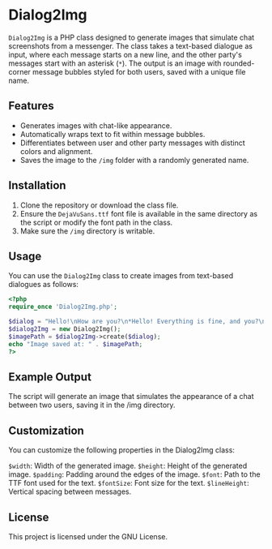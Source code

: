 # Dialog2Img

`Dialog2Img` is a PHP class designed to generate images that simulate chat screenshots from a messenger. The class takes a text-based dialogue as input, where each message starts on a new line, and the other party's messages start with an asterisk (`*`). The output is an image with rounded-corner message bubbles styled for both users, saved with a unique file name.

## Features
- Generates images with chat-like appearance.
- Automatically wraps text to fit within message bubbles.
- Differentiates between user and other party messages with distinct colors and alignment.
- Saves the image to the `/img` folder with a randomly generated name.

## Installation
1. Clone the repository or download the class file.
2. Ensure the `DejaVuSans.ttf` font file is available in the same directory as the script or modify the font path in the class.
3. Make sure the `/img` directory is writable.

## Usage

You can use the `Dialog2Img` class to create images from text-based dialogues as follows:

```php
<?php
require_once 'Dialog2Img.php';

$dialog = "Hello!\nHow are you?\n*Hello! Everything is fine, and you?\nEverything is great too!";
$dialog2Img = new Dialog2Img();
$imagePath = $dialog2Img->create($dialog);
echo "Image saved at: " . $imagePath;
?>
```
## Example Output
The script will generate an image that simulates the appearance of a chat between two users, saving it in the /img directory.

## Customization
You can customize the following properties in the Dialog2Img class:

`$width`: Width of the generated image.
`$height`: Height of the generated image.
`$padding`: Padding around the edges of the image.
`$font`: Path to the TTF font used for the text.
`$fontSize`: Font size for the text.
`$lineHeight`: Vertical spacing between messages.

## License
This project is licensed under the GNU License.
